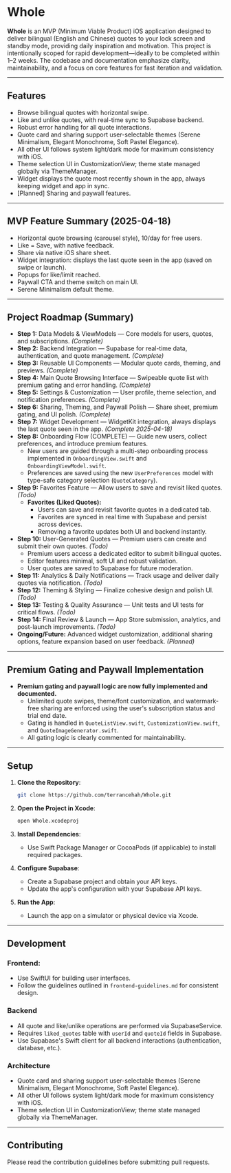 # Whole

**Whole** is an MVP (Minimum Viable Product) iOS application designed to deliver bilingual (English and Chinese) quotes to your lock screen and standby mode, providing daily inspiration and motivation. This project is intentionally scoped for rapid development—ideally to be completed within 1–2 weeks. The codebase and documentation emphasize clarity, maintainability, and a focus on core features for fast iteration and validation.

---

## Features
- Browse bilingual quotes with horizontal swipe.
- Like and unlike quotes, with real-time sync to Supabase backend.
- Robust error handling for all quote interactions.
- Quote card and sharing support user-selectable themes (Serene Minimalism, Elegant Monochrome, Soft Pastel Elegance).
- All other UI follows system light/dark mode for maximum consistency with iOS.
- Theme selection UI in CustomizationView; theme state managed globally via ThemeManager.
- Widget displays the quote most recently shown in the app, always keeping widget and app in sync.
- [Planned] Sharing and paywall features.

---

## MVP Feature Summary (2025-04-18)
- Horizontal quote browsing (carousel style), 10/day for free users.
- Like = Save, with native feedback.
- Share via native iOS share sheet.
- Widget integration: displays the last quote seen in the app (saved on swipe or launch).
- Popups for like/limit reached.
- Paywall CTA and theme switch on main UI.
- Serene Minimalism default theme.

---

## Project Roadmap (Summary)
- **Step 1:** Data Models & ViewModels — Core models for users, quotes, and subscriptions. *(Complete)*
- **Step 2:** Backend Integration — Supabase for real-time data, authentication, and quote management. *(Complete)*
- **Step 3:** Reusable UI Components — Modular quote cards, theming, and previews. *(Complete)*
- **Step 4:** Main Quote Browsing Interface — Swipeable quote list with premium gating and error handling. *(Complete)*
- **Step 5:** Settings & Customization — User profile, theme selection, and notification preferences. *(Complete)*
- **Step 6:** Sharing, Theming, and Paywall Polish — Share sheet, premium gating, and UI polish. *(Complete)*
- **Step 7:** Widget Development — WidgetKit integration, always displays the last quote seen in the app. *(Complete 2025-04-18)*
- **Step 8:** Onboarding Flow (COMPLETE) — Guide new users, collect preferences, and introduce premium features.
  - New users are guided through a multi-step onboarding process implemented in `OnboardingView.swift` and `OnboardingViewModel.swift`.
  - Preferences are saved using the new `UserPreferences` model with type-safe category selection (`QuoteCategory`).
- **Step 9:** Favorites Feature — Allow users to save and revisit liked quotes. *(Todo)*
  - **Favorites (Liked Quotes):**
    - Users can save and revisit favorite quotes in a dedicated tab.
    - Favorites are synced in real time with Supabase and persist across devices.
    - Removing a favorite updates both UI and backend instantly.
- **Step 10:** User-Generated Quotes — Premium users can create and submit their own quotes. *(Todo)*
  - Premium users access a dedicated editor to submit bilingual quotes.
  - Editor features minimal, soft UI and robust validation.
  - User quotes are saved to Supabase for future moderation.
- **Step 11:** Analytics & Daily Notifications — Track usage and deliver daily quotes via notification. *(Todo)*
- **Step 12:** Theming & Styling — Finalize cohesive design and polish UI. *(Todo)*
- **Step 13:** Testing & Quality Assurance — Unit tests and UI tests for critical flows. *(Todo)*
- **Step 14:** Final Review & Launch — App Store submission, analytics, and post-launch improvements. *(Todo)*
- **Ongoing/Future:** Advanced widget customization, additional sharing options, feature expansion based on user feedback. *(Planned)*

---

## Premium Gating and Paywall Implementation
- **Premium gating and paywall logic are now fully implemented and documented.**
  - Unlimited quote swipes, theme/font customization, and watermark-free sharing are enforced using the user's subscription status and trial end date.
  - Gating is handled in `QuoteListView.swift`, `CustomizationView.swift`, and `QuoteImageGenerator.swift`.
  - All gating logic is clearly commented for maintainability.

---

## Setup

1. **Clone the Repository**:
   ```bash
   git clone https://github.com/terrancehah/Whole.git
   ```

2. **Open the Project in Xcode**:
   ```bash
   open Whole.xcodeproj
   ```

3. **Install Dependencies**:
   - Use Swift Package Manager or CocoaPods (if applicable) to install required packages.

4. **Configure Supabase**:
   - Create a Supabase project and obtain your API keys.
   - Update the app's configuration with your Supabase API keys.

5. **Run the App**:
   - Launch the app on a simulator or physical device via Xcode.

---

## Development

### Frontend:
- Use SwiftUI for building user interfaces.
- Follow the guidelines outlined in `frontend-guidelines.md` for consistent design.

### Backend
- All quote and like/unlike operations are performed via SupabaseService.
- Requires `liked_quotes` table with `userId` and `quoteId` fields in Supabase.
- Use Supabase's Swift client for all backend interactions (authentication, database, etc.).

### Architecture
- Quote card and sharing support user-selectable themes (Serene Minimalism, Elegant Monochrome, Soft Pastel Elegance).
- All other UI follows system light/dark mode for maximum consistency with iOS.
- Theme selection UI in CustomizationView; theme state managed globally via ThemeManager.

---

## Contributing
Please read the contribution guidelines before submitting pull requests.